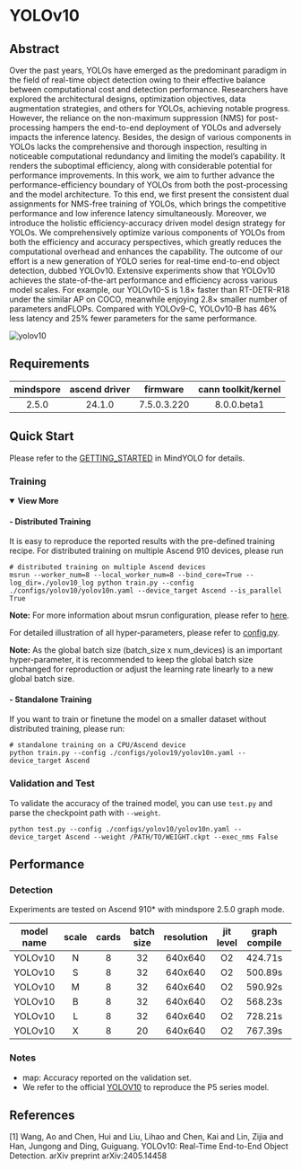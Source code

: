 # YOLOv10

## Abstract
Over the past years, YOLOs have emerged as the predominant paradigm in the field
of real-time object detection owing to their effective balance between computational 
cost and detection performance. Researchers have explored the architectural
designs, optimization objectives, data augmentation strategies, and others for 
YOLOs, achieving notable progress. However, the reliance on the non-maximum
suppression (NMS) for post-processing hampers the end-to-end deployment of
YOLOs and adversely impacts the inference latency. Besides, the design of various
components in YOLOs lacks the comprehensive and thorough inspection, resulting
in noticeable computational redundancy and limiting the model’s capability. It 
renders the suboptimal efficiency, along with considerable potential for performance
improvements. In this work, we aim to further advance the performance-efficiency
boundary of YOLOs from both the post-processing and the model architecture. To
this end, we first present the consistent dual assignments for NMS-free training
of YOLOs, which brings the competitive performance and low inference latency
simultaneously. Moreover, we introduce the holistic efficiency-accuracy driven
model design strategy for YOLOs. We comprehensively optimize various components 
of YOLOs from both the efficiency and accuracy perspectives, which greatly
reduces the computational overhead and enhances the capability. The outcome
of our effort is a new generation of YOLO series for real-time end-to-end object
detection, dubbed YOLOv10. Extensive experiments show that YOLOv10 achieves
the state-of-the-art performance and efficiency across various model scales. For
example, our YOLOv10-S is 1.8× faster than RT-DETR-R18 under the similar AP on COCO, 
meanwhile enjoying 2.8× smaller number of parameters andFLOPs. Compared with 
YOLOv9-C, YOLOv10-B has 46% less latency and 25% fewer parameters for the same performance.

![yolov10](https://github.com/user-attachments/assets/0241fe17-ccbf-42db-9e0a-f9e2e8c79a1b)


## Requirements

| mindspore | ascend driver | firmware     | cann toolkit/kernel |
| :-------: | :-----------: | :----------: |:-------------------:|
|   2.5.0   |    24.1.0     | 7.5.0.3.220  |     8.0.0.beta1     |

## Quick Start

Please refer to the [GETTING_STARTED](https://github.com/mindspore-lab/mindyolo/blob/master/GETTING_STARTED.md) in MindYOLO for details.

### Training

<details open>
<summary><b>View More</b></summary>

#### - Distributed Training

It is easy to reproduce the reported results with the pre-defined training recipe. For distributed training on multiple Ascend 910 devices, please run
```shell
# distributed training on multiple Ascend devices
msrun --worker_num=8 --local_worker_num=8 --bind_core=True --log_dir=./yolov10_log python train.py --config ./configs/yolov10/yolov10n.yaml --device_target Ascend --is_parallel True
```

**Note:** For more information about msrun configuration, please refer to [here](https://www.mindspore.cn/docs/en/r2.5.0/model_train/parallel/msrun_launcher.html).

For detailed illustration of all hyper-parameters, please refer to [config.py](https://github.com/mindspore-lab/mindyolo/blob/master/mindyolo/utils/config.py).

**Note:**  As the global batch size  (batch_size x num_devices) is an important hyper-parameter, it is recommended to keep the global batch size unchanged for reproduction or adjust the learning rate linearly to a new global batch size.

#### - Standalone Training

If you want to train or finetune the model on a smaller dataset without distributed training, please run:

```shell
# standalone training on a CPU/Ascend device
python train.py --config ./configs/yolov19/yolov10n.yaml --device_target Ascend
```

</details>

### Validation and Test

To validate the accuracy of the trained model, you can use `test.py` and parse the checkpoint path with `--weight`.

```
python test.py --config ./configs/yolov10/yolov10n.yaml --device_target Ascend --weight /PATH/TO/WEIGHT.ckpt --exec_nms False
```

## Performance


### Detection


Experiments are tested on Ascend 910* with mindspore 2.5.0 graph mode.

|  model name  |  scale  | cards  | batch size | resolution |  jit level  | graph compile | ms/step | img/s  |  map  |          recipe              |                                                       weight                                                       |
|  :--------:  |  :---:  |  :---: |   :---:    |   :---:    |    :---:    |     :---:     |  :---:  |  :---: |:-----:|          :---:               |:------------------------------------------------------------------------------------------------------------------:|
|    YOLOv10    |    N   |    8   |     32     |  640x640   |     O2      |    424.71s    | 513.63  | 498.41 | 38.3% |    [yaml](./yolov10n.yaml)    | [weights](https://download-mindspore.osinfra.cn/toolkits/mindyolo/yolov10/yolov10n_500e_mAP383-c973023d.ckpt) |
|    YOLOv10    |    S   |    8   |     32     |  640x640   |     O2      |    500.89s    | 503.38  | 511.09 | 45.7% |    [yaml](./yolov10s.yaml)    | [weights](https://download-mindspore.osinfra.cn/toolkits/mindyolo/yolov10/yolov10s_500e_mAP457-8660fa84.ckpt) |
|    YOLOv10    |    M   |    8   |     32     |  640x640   |     O2      |    590.92s    | 560.81 | 433.22 | 50.7% |    [yaml](./yolov10m.yaml)    | [weights](https://download-mindspore.osinfra.cn/toolkits/mindyolo/yolov10/yolov10m_500e_mAP507-1cc8c5fb.ckpt) |
|    YOLOv10    |    B   |    8   |     32     |  640x640   |     O2      |    568.23s    | 695.69 | 367.98 | 52.0% |    [yaml](./yolov10b.yaml)    | [weights](https://download-mindspore.osinfra.cn/toolkits/mindyolo/yolov10/yolov10b_500e_mAP520-0b560f87.ckpt) |
|    YOLOv10    |    L   |    8   |     32     |  640x640   |     O2      |    728.21s    | 782.61 | 327.11 | 52.6% |    [yaml](./yolov10l.yaml)    | [weights](https://download-mindspore.osinfra.cn/toolkits/mindyolo/yolov10/yolov10l_500e_mAP526-226baf5f.ckpt) |
|    YOLOv10    |    X   |    8   |     20     |  640x640   |     O2      |    767.39s    | 650.63 | 245.92 | 53.7% |    [yaml](./yolov10x.yaml)    | [weights](https://download-mindspore.osinfra.cn/toolkits/mindyolo/yolov10/yolov10x_500e_mAP537-aaaa57bb.ckpt) |




### Notes

- map: Accuracy reported on the validation set.
- We refer to the official [YOLOV10](https://github.com/THU-MIG/yolov10) to reproduce the P5 series model.

## References

<!--- Guideline: Citation format should follow GB/T 7714. -->
[1] Wang, Ao and Chen, Hui and Liu, Lihao and Chen, Kai and Lin, Zijia and Han, Jungong and Ding, Guiguang. YOLOv10: Real-Time End-to-End Object Detection.
arXiv preprint arXiv:2405.14458
